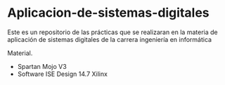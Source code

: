 # Aplicacion-de-sistemas-digitales
Este es un repositorio de las prácticas que se realizaran en la materia de aplicación de sistemas digitales de la carrera ingeniería en informática


Material.
- Spartan Mojo V3
- Software ISE Design 14.7 Xilinx
